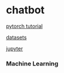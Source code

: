 # chatbot

[pytorch tutorial](https://pytorch.org/tutorials/beginner/deep_learning_60min_blitz.html)


[datasets](https://lionbridge.ai/datasets/15-best-chatbot-datasets-for-machine-learning/)


[jupyter](https://jupyter.org/)


### Machine Learning
